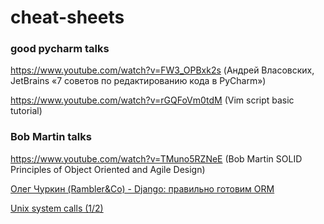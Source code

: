 # cheat-sheets


### good pycharm talks

https://www.youtube.com/watch?v=FW3_OPBxk2s (Андрей Власовских, JetBrains «7 советов по редактированию кода в PyCharm»)

https://www.youtube.com/watch?v=rGQFoVm0tdM (Vim script basic tutorial)


### Bob Martin talks
https://www.youtube.com/watch?v=TMuno5RZNeE (Bob Martin SOLID Principles of Object Oriented and Agile Design)


[Олег Чуркин (Rambler&Co) - Django: правильно готовим ORM](https://www.youtube.com/watch?v=nYzJsR7mW1s&list=WL&index=4)

[Unix system calls (1/2)](https://www.youtube.com/watch?v=xHu7qI1gDPA&list=WL&index=1)
